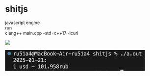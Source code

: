# shitjs
javascript engine  
run   
clang++ main.cpp -std=c++17 -lcurl

   
![](https://media4.giphy.com/media/v1.Y2lkPTc5MGI3NjExdTM5YmMxaXhtc2k2aDJuZzljY2RlYjN1YzNkeno0YW1rNzBnNTZzaCZlcD12MV9pbnRlcm5hbF9naWZfYnlfaWQmY3Q9Zw/xmzHCGDcofRbW/giphy.gif)


![usd](image.png)